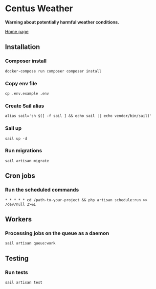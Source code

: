# Centus Weather

**Warning about potentially harmful weather conditions.**

[Home page](http://localhost:8081)

## Installation

### Composer install

```shell
docker-compose run composer composer install
```

### Copy env file

```shell
cp .env.example .env
```

### Create Sail alias

```shell
alias sail='sh $([ -f sail ] && echo sail || echo vendor/bin/sail)'
```

### Sail up

```shell
sail up -d
```

### Run migrations

```shell
sail artisan migrate
```

## Cron jobs

### Run the scheduled commands

```cronexp
* * * * * cd /path-to-your-project && php artisan schedule:run >> /dev/null 2>&1
```

## Workers

### Processing jobs on the queue as a daemon

```shell
sail artisan queue:work
```

## Testing

### Run tests

```shell
sail artisan test
```
